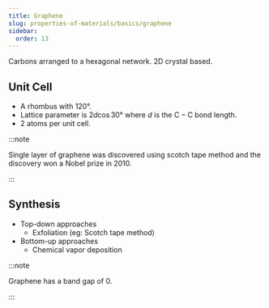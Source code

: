 ```yaml
---
title: Graphene
slug: properties-of-materials/basics/graphene
sidebar:
  order: 13
---
```


Carbons arranged to a hexagonal network. 2D crystal based.

## Unit Cell

- A rhombus with $120°$.
- Lattice parameter is $2d\cos{30}°$ where $d$ is the $\text{C}-\text{C}$ bond
  length.
- 2 atoms per unit cell.

:::note

Single layer of graphene was discovered using scotch tape method and the
discovery won a Nobel prize in 2010.

:::

## Synthesis

- Top-down approaches
  - Exfoliation (eg: Scotch tape method)
- Bottom-up approaches
  - Chemical vapor deposition

:::note

Graphene has a band gap of $0$.

:::
